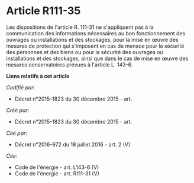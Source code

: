 # Article R111-35

Les dispositions de l'article R. 111-31 ne s'appliquent pas à la communication des informations nécessaires au bon
fonctionnement des ouvrages ou installations et des stockages, pour la mise en œuvre des mesures de protection qui s'imposent
en cas de menace pour la sécurité des personnes et des biens ou pour la sécurité des ouvrages ou installations et des
stockages, ainsi que dans le cas de mise en œuvre des mesures conservatoires prévues à l'article L. 143-6.

**Liens relatifs à cet article**

_Codifié par_:

  - Décret n°2015-1823 du 30 décembre 2015 - art.

_Créé par_:

  - Décret n°2015-1823 du 30 décembre 2015 - art.

_Cité par_:

  - Décret n°2016-972 du 18 juillet 2016 - art. 2 (V)

_Cite_:

  - Code de l'énergie - art. L143-6 (V)
  - Code de l'énergie - art. R111-31 (V)
